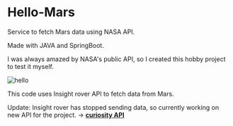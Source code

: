 # Hello-Mars
Service to fetch Mars data using NASA API.

Made with JAVA and SpringBoot.

I was always amazed by NASA's public API, so I created this hobby project to test it myself.

![hello](https://github.com/rishabhsdev/Hello-Mars/assets/56164824/777f867b-8c20-488d-bc85-8b5390174016)


This code uses Insight rover API to fetch data from Mars.

Update:
Insight rover has stopped sending data, so currently working on new API for the project. -> [**curiosity API**](https://github.com/rishabhsdev/Hello-Mars/blob/main/curiosityAPI/CuriosityAPI.java)
